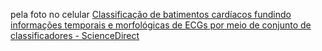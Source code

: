  pela foto no celular
[Classificação de batimentos cardíacos fundindo informações temporais e morfológicas de ECGs por meio de conjunto de classificadores - ScienceDirect](https://www.sciencedirect.com/science/article/abs/pii/S1746809418301976)
 